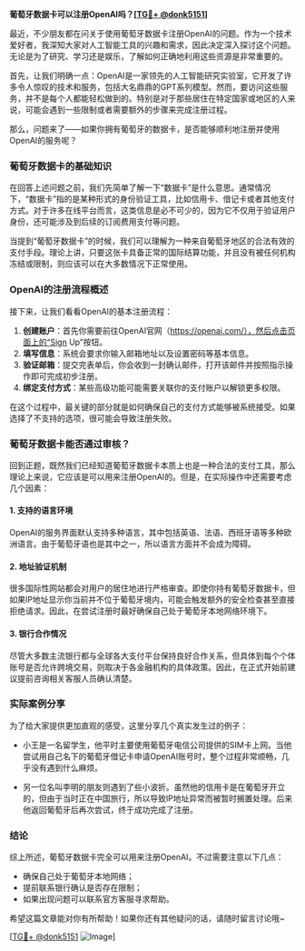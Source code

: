 **葡萄牙数据卡可以注册OpenAI吗？[[TG💪+ @donk5151](https://t.me/s/donk5151)]**

最近，不少朋友都在问关于使用葡萄牙数据卡注册OpenAI的问题。作为一个技术爱好者，我深知大家对人工智能工具的兴趣和需求，因此决定深入探讨这个问题。无论是为了研究、学习还是娱乐，了解如何正确地利用这些资源是非常重要的。

首先，让我们明确一点：OpenAI是一家领先的人工智能研究实验室，它开发了许多令人惊叹的技术和服务，包括大名鼎鼎的GPT系列模型。然而，要访问这些服务，并不是每个人都能轻松做到的。特别是对于那些居住在特定国家或地区的人来说，可能会遇到一些限制或者需要额外的步骤来完成注册过程。

那么，问题来了——如果你拥有葡萄牙的数据卡，是否能够顺利地注册并使用OpenAI的服务呢？

### 葡萄牙数据卡的基础知识

在回答上述问题之前，我们先简单了解一下“数据卡”是什么意思。通常情况下，“数据卡”指的是某种形式的身份验证工具，比如信用卡、借记卡或者其他支付方式。对于许多在线平台而言，这类信息是必不可少的，因为它不仅用于验证用户身份，还可能涉及到后续的订阅费用支付等问题。

当提到“葡萄牙数据卡”的时候，我们可以理解为一种来自葡萄牙地区的合法有效的支付手段。理论上讲，只要这张卡具备正常的国际结算功能，并且没有被任何机构冻结或限制，则应该可以在大多数情况下正常使用。

### OpenAI的注册流程概述

接下来，让我们看看OpenAI的基本注册流程：

1. **创建账户**：首先你需要前往OpenAI官网（https://openai.com/），然后点击页面上的“Sign Up”按钮。
2. **填写信息**：系统会要求你输入邮箱地址以及设置密码等基本信息。
3. **验证邮箱**：提交完表单后，你会收到一封确认邮件，打开该邮件并按照指示操作即可完成初步注册。
4. **绑定支付方式**：某些高级功能可能需要关联你的支付账户以解锁更多权限。

在这个过程中，最关键的部分就是如何确保自己的支付方式能够被系统接受。如果选择了不支持的选项，很可能会导致注册失败。

### 葡萄牙数据卡能否通过审核？

回到正题，既然我们已经知道葡萄牙数据卡本质上也是一种合法的支付工具，那么理论上来说，它应该是可以用来注册OpenAI的。但是，在实际操作中还需要考虑几个因素：

#### 1. 支持的语言环境
OpenAI的服务界面默认支持多种语言，其中包括英语、法语、西班牙语等多种欧洲语言。由于葡萄牙语也是其中之一，所以语言方面并不会成为障碍。

#### 2. 地址验证机制
很多国际性网站都会对用户的居住地进行严格审查。即使你持有葡萄牙数据卡，但如果IP地址显示你当前并不位于葡萄牙境内，可能会触发额外的安全检查甚至直接拒绝请求。因此，在尝试注册时最好确保自己处于葡萄牙本地网络环境下。

#### 3. 银行合作情况
尽管大多数主流银行都与全球各大支付平台保持良好合作关系，但具体到每个个体账号是否允许跨境交易，则取决于各金融机构的具体政策。因此，在正式开始前建议提前咨询相关客服人员确认清楚。

### 实际案例分享

为了给大家提供更加直观的感受，这里分享几个真实发生过的例子：

- 小王是一名留学生，他平时主要使用葡萄牙电信公司提供的SIM卡上网。当他尝试用自己名下的葡萄牙借记卡申请OpenAI账号时，整个过程非常顺畅，几乎没有遇到什么麻烦。
  
- 另一位名叫李明的朋友则遇到了些小波折。虽然他的信用卡是在葡萄牙开立的，但由于当时正在中国旅行，所以导致IP地址异常而被暂时搁置处理。后来他返回葡萄牙后再次尝试，终于成功完成了注册。

### 结论

综上所述，葡萄牙数据卡完全可以用来注册OpenAI。不过需要注意以下几点：
- 确保自己处于葡萄牙本地网络；
- 提前联系银行确认是否存在限制；
- 如果出现问题可以联系官方客服寻求帮助。

希望这篇文章能对你有所帮助！如果你还有其他疑问的话，请随时留言讨论哦~

[[TG💪+ @donk5151](https://t.me/s/donk5151) ![Image](https://i.postimg.cc/rwNCRYN7/Snipaste-2025-04-30-17-27-05.png)]